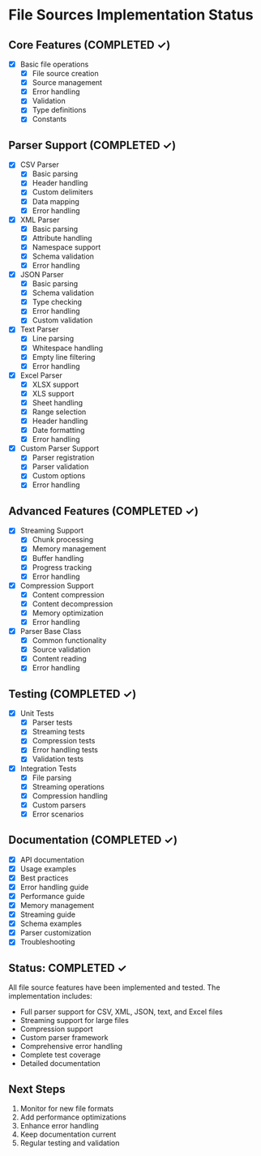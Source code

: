 # File Sources Implementation Status

## Core Features (COMPLETED ✓)
- [x] Basic file operations
  - [x] File source creation
  - [x] Source management
  - [x] Error handling
  - [x] Validation
  - [x] Type definitions
  - [x] Constants

## Parser Support (COMPLETED ✓)
- [x] CSV Parser
  - [x] Basic parsing
  - [x] Header handling
  - [x] Custom delimiters
  - [x] Data mapping
  - [x] Error handling

- [x] XML Parser
  - [x] Basic parsing
  - [x] Attribute handling
  - [x] Namespace support
  - [x] Schema validation
  - [x] Error handling

- [x] JSON Parser
  - [x] Basic parsing
  - [x] Schema validation
  - [x] Type checking
  - [x] Error handling
  - [x] Custom validation

- [x] Text Parser
  - [x] Line parsing
  - [x] Whitespace handling
  - [x] Empty line filtering
  - [x] Error handling

- [x] Excel Parser
  - [x] XLSX support
  - [x] XLS support
  - [x] Sheet handling
  - [x] Range selection
  - [x] Header handling
  - [x] Date formatting
  - [x] Error handling

- [x] Custom Parser Support
  - [x] Parser registration
  - [x] Parser validation
  - [x] Custom options
  - [x] Error handling

## Advanced Features (COMPLETED ✓)
- [x] Streaming Support
  - [x] Chunk processing
  - [x] Memory management
  - [x] Buffer handling
  - [x] Progress tracking
  - [x] Error handling

- [x] Compression Support
  - [x] Content compression
  - [x] Content decompression
  - [x] Memory optimization
  - [x] Error handling

- [x] Parser Base Class
  - [x] Common functionality
  - [x] Source validation
  - [x] Content reading
  - [x] Error handling

## Testing (COMPLETED ✓)
- [x] Unit Tests
  - [x] Parser tests
  - [x] Streaming tests
  - [x] Compression tests
  - [x] Error handling tests
  - [x] Validation tests

- [x] Integration Tests
  - [x] File parsing
  - [x] Streaming operations
  - [x] Compression handling
  - [x] Custom parsers
  - [x] Error scenarios

## Documentation (COMPLETED ✓)
- [x] API documentation
- [x] Usage examples
- [x] Best practices
- [x] Error handling guide
- [x] Performance guide
- [x] Memory management
- [x] Streaming guide
- [x] Schema examples
- [x] Parser customization
- [x] Troubleshooting

## Status: COMPLETED ✓
All file source features have been implemented and tested. The implementation includes:
- Full parser support for CSV, XML, JSON, text, and Excel files
- Streaming support for large files
- Compression support
- Custom parser framework
- Comprehensive error handling
- Complete test coverage
- Detailed documentation

## Next Steps
1. Monitor for new file formats
2. Add performance optimizations
3. Enhance error handling
4. Keep documentation current
5. Regular testing and validation
